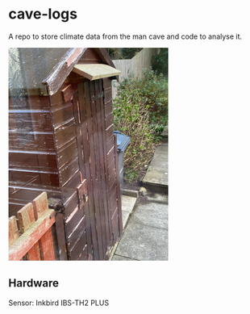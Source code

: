# cave-logs

A repo to store climate data from the man cave and code to analyse it.

![cave](pics/cave.png)

## Hardware
Sensor: Inkbird IBS-TH2 PLUS
